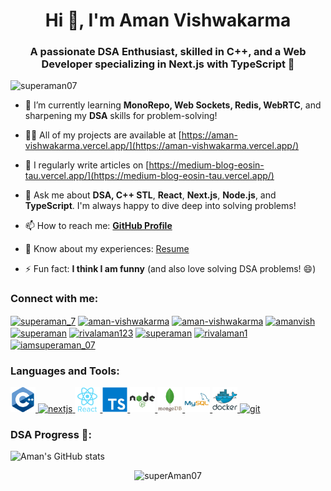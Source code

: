<h1 align="center">Hi 👋, I'm Aman Vishwakarma</h1>
<h3 align="center">A passionate DSA Enthusiast, skilled in C++, and a Web Developer specializing in Next.js with TypeScript 🚀</h3>

<p align="left"> <img src="https://komarev.com/ghpvc/?username=superaman07&label=Profile%20views&color=0e75b6&style=flat" alt="superaman07" /> </p>

- 🌱 I’m currently learning **MonoRepo, Web Sockets, Redis, WebRTC**, and sharpening my **DSA** skills for problem-solving!

- 👨‍💻 All of my projects are available at [https://aman-vishwakarma.vercel.app/](https://aman-vishwakarma.vercel.app/)

- 📝 I regularly write articles on [https://medium-blog-eosin-tau.vercel.app/](https://medium-blog-eosin-tau.vercel.app/)

- 💬 Ask me about **DSA, C++ STL**, **React**, **Next.js**, **Node.js**, and **TypeScript**. I'm always happy to dive deep into solving problems!

- 📫 How to reach me: **[GitHub Profile](https://github.com/superAman07)**

- 📄 Know about my experiences: [Resume](https://aman-vishwakarma.vercel.app/Resume.pdf)

- ⚡ Fun fact: **I think I am funny** (and also love solving DSA problems! 😄)

<h3 align="left">Connect with me:</h3>
<p align="left">
  <a href="https://twitter.com/superaman_7" target="blank"><img align="center" src="https://raw.githubusercontent.com/rahuldkjain/github-profile-readme-generator/master/src/images/icons/Social/twitter.svg" alt="superaman_7" height="30" width="40" /></a>
  <a href="https://linkedin.com/in/aman-vishwakarma-272797253/" target="blank"><img align="center" src="https://raw.githubusercontent.com/rahuldkjain/github-profile-readme-generator/master/src/images/icons/Social/linked-in-alt.svg" alt="aman-vishwakarma" height="30" width="40" /></a>
  <a href="https://stackoverflow.com/users/27481191/aman-vishwakarma" target="blank"><img align="center" src="https://raw.githubusercontent.com/rahuldkjain/github-profile-readme-generator/master/src/images/icons/Social/stack-overflow.svg" alt="aman-vishwakarma" height="30" width="40" /></a>
  <a href="https://codesandbox.com/amanvish" target="blank"><img align="center" src="https://raw.githubusercontent.com/rahuldkjain/github-profile-readme-generator/master/src/images/icons/Social/codesandbox.svg" alt="amanvish" height="30" width="40" /></a>
  <a href="https://www.codechef.com/users/superaman" target="blank"><img align="center" src="https://cdn.jsdelivr.net/npm/simple-icons@3.1.0/icons/codechef.svg" alt="superaman" height="30" width="40" /></a>
  <a href="https://www.hackerrank.com/profile/rivalaman123" target="blank"><img align="center" src="https://raw.githubusercontent.com/rahuldkjain/github-profile-readme-generator/master/src/images/icons/Social/hackerrank.svg" alt="rivalaman123" height="30" width="40" /></a>
  <a href="https://www.leetcode.com/superaman" target="blank"><img align="center" src="https://raw.githubusercontent.com/rahuldkjain/github-profile-readme-generator/master/src/images/icons/Social/leet-code.svg" alt="superaman" height="30" width="40" /></a>
  <a href="https://auth.geeksforgeeks.org/user/rivalaman1" target="blank"><img align="center" src="https://raw.githubusercontent.com/rahuldkjain/github-profile-readme-generator/master/src/images/icons/Social/geeks-for-geeks.svg" alt="rivalaman1" height="30" width="40" /></a>
  <a href="https://discord.gg/iamsuperaman_07" target="blank"><img align="center" src="https://raw.githubusercontent.com/rahuldkjain/github-profile-readme-generator/master/src/images/icons/Social/discord.svg" alt="iamsuperaman_07" height="30" width="40" /></a>
</p>

<h3 align="left">Languages and Tools:</h3>
<p align="left">
  <a href="https://www.w3schools.com/cpp/" target="_blank" rel="noreferrer"> 
    <img src="https://raw.githubusercontent.com/devicons/devicon/master/icons/cplusplus/cplusplus-original.svg" alt="cplusplus" width="40" height="40" /> 
  </a> 
  <a href="https://nextjs.org/" target="_blank" rel="noreferrer"> 
    <img src="https://cdn.worldvectorlogo.com/logos/nextjs-2.svg" alt="nextjs" width="40" height="40" />
  </a> 
  <a href="https://reactjs.org/" target="_blank" rel="noreferrer">
    <img src="https://raw.githubusercontent.com/devicons/devicon/master/icons/react/react-original-wordmark.svg" alt="react" width="40" height="40"/>
  </a> 
  <a href="https://www.typescriptlang.org/" target="_blank" rel="noreferrer">
    <img src="https://raw.githubusercontent.com/devicons/devicon/master/icons/typescript/typescript-original.svg" alt="typescript" width="40" height="40"/>
  </a> 
  <a href="https://nodejs.org" target="_blank" rel="noreferrer">
    <img src="https://raw.githubusercontent.com/devicons/devicon/master/icons/nodejs/nodejs-original-wordmark.svg" alt="nodejs" width="40" height="40"/>
  </a> 
  <a href="https://www.mongodb.com/" target="_blank" rel="noreferrer">
    <img src="https://raw.githubusercontent.com/devicons/devicon/master/icons/mongodb/mongodb-original-wordmark.svg" alt="mongodb" width="40" height="40"/>
  </a>
  <a href="https://www.mysql.com/" target="_blank" rel="noreferrer">
    <img src="https://raw.githubusercontent.com/devicons/devicon/master/icons/mysql/mysql-original-wordmark.svg" alt="mysql" width="40" height="40"/>
  </a>
  <a href="https://www.docker.com/" target="_blank" rel="noreferrer">
    <img src="https://raw.githubusercontent.com/devicons/devicon/master/icons/docker/docker-original-wordmark.svg" alt="docker" width="40" height="40"/>
  </a>
  <a href="https://git-scm.com/" target="_blank" rel="noreferrer">
    <img src="https://www.vectorlogo.zone/logos/git-scm/git-scm-icon.svg" alt="git" width="40" height="40"/>
  </a>
</p>

<h3 align="left">DSA Progress 💪:</h3>

![Aman's GitHub stats](https://github-readme-stats.vercel.app/api?username=superAman07&hide=contribs,prs)
<p align="center">
  <img src="https://github-readme-stats.vercel.app/api/top-langs/?username=superAman07&layout=compact&theme=dracula" alt="superAman07" />
</p>



